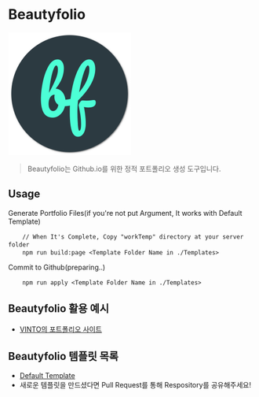 # Beautyfolio
<img src="https://raw.githubusercontent.com/VINTO1819/Beautyfolio/master/Beautyfolio.png" alt="Logo" width="250"/>
   
> Beautyfolio는 Github.io를 위한 정적 포트폴리오 생성 도구입니다.

Usage
--------------
Generate Portfolio Files(if you're not put Argument, It works with Default Template)
```shell
    // When It's Complete, Copy "workTemp" directory at your server folder
    npm run build:page <Template Folder Name in ./Templates>
```

Commit to Github(preparing..)
```shell
    npm run apply <Template Folder Name in ./Templates>
```

Beautyfolio 활용 예시
--------------
 * [VINTO의 포트폴리오 사이트](https://vinto1819.github.io/portfolio/)

Beautyfolio 템플릿 목록
--------------
 * [Default Template](https://github.com/VINTO1819/Beautyfolio/tree/master/Templates/Default)
 * 새로운 템플릿을 만드셨다면 Pull Request를 통해 Respository를 공유해주세요!